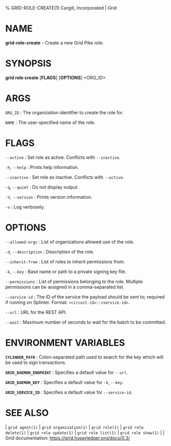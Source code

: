 % GRID-ROLE-CREATE(1) Cargill, Incorporated | Grid
<!--
  Copyright 2022 Cargill Incorporated
  Licensed under Creative Commons Attribution 4.0 International License
  https://creativecommons.org/licenses/by/4.0/
-->

NAME
====

**grid-role-create** - Create a new Grid Pike role.

SYNOPSIS
========

**grid role create** \[**FLAGS**\] \[**OPTIONS**\] <ORG_ID> <NAME>

ARGS
====

`ORG_ID`
: The organization identifier to create the role for.

`NAME`
: The user-specified name of the role.

FLAGS
=====

`--active`
: Set role as active. Conflicts with `--inactive`.

`-h`, `--help`
: Prints help information.

`--inactive`
: Set role as inactive. Conflicts with `--active`.

`-q`, `--quiet`
: Do not display output.

`-V`, `--version`
: Prints version information.

`-v`
: Log verbosely.

OPTIONS
=======

`--allowed-orgs`
: List of organizations allowed use of the role.

`-d`, `--description`
: Description of the role.

`--inherit-from`
: List of roles to inherit permissions from.

`-k`, `--key`
: Base name or path to a private signing key file.

`--permissions`
: List of permissions belonging to the role. Multiple permissions can be
  assigned in a comma-separated list.

`--service-id`
: The ID of the service the payload should be sent to; required if running on
  Splinter. Format: `<circuit-id>::<service-id>`.

`--url`
: URL for the REST API.

`--wait`
: Maximum number of seconds to wait for the batch to be committed.

ENVIRONMENT VARIABLES
=====================

**`CYLINDER_PATH`**
: Colon-separated path used to search for the key which will be used
  to sign transactions.

**`GRID_DAEMON_ENDPOINT`**
: Specifies a default value for `--url`.

**`GRID_DAEMON_KEY`**
: Specifies a default value for  `-k`, `--key`.

**`GRID_SERVICE_ID`**
: Specifies a default value for `--service-id`.

SEE ALSO
========
| `grid agent(1)`
| `grid organization(1)`
| `grid role(1)`
| `grid role delete(1)`
| `grid role update(1)`
| `grid role list(1)`
| `grid role show(1)`
|
| Grid documentation: https://grid.hyperledger.org/docs/0.3/
